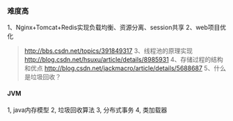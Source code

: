 ### 难度高
1、Nginx+Tomcat+Redis实现负载均衡、资源分离、session共享
2、web项目优化
> http://bbs.csdn.net/topics/391849317
3、线程池的原理实现
> http://blog.csdn.net/hsuxu/article/details/8985931
4、存储过程的结构和优点
> http://blog.csdn.net/jackmacro/article/details/5688687
5、什么是垃圾回收？

#### JVM
1, java内存模型
2, 垃圾回收算法
3, 分布式事务
4, 类加载器
